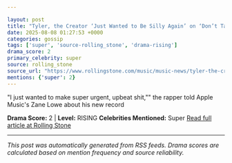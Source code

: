 ```yaml
---

layout: post
title: "Tyler, the Creator ‘Just Wanted to Be Silly Again’ on ‘Don’t Tap the Glass’""
date: 2025-08-08 01:27:53 +0000
categories: gossip
tags: ['super', 'source-rolling_stone', 'drama-rising']
drama_score: 2
primary_celebrity: super
source: rolling_stone
source_url: "https://www.rollingstone.com/music/music-news/tyler-the-creator-dont-tap-the-glass-upbeat-dance-music-1235403430/""
mentions: {'super': 2}
---
```


"I just wanted to make super urgent, upbeat shit,"" the rapper told Apple Music's Zane Lowe about his new record

**Drama Score:** 2 | **Level:** RISING **Celebrities Mentioned:** Super [Read full article at Rolling Stone](https://www.rollingstone.com/music/music-news/tyler-the-creator-dont-tap-the-glass-upbeat-dance-music-1235403430/)

---

*This post was automatically generated from RSS feeds. Drama scores are calculated based on mention frequency and source reliability.*